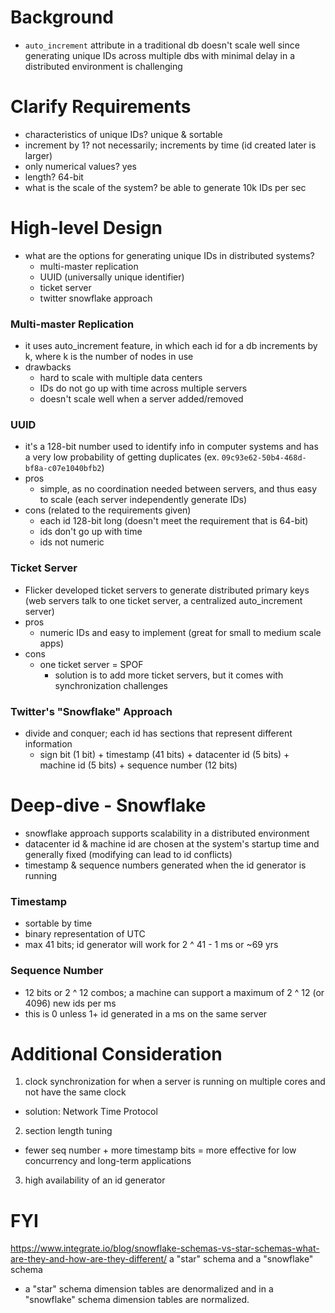 # Background
- `auto_increment` attribute in a traditional db doesn't scale well since generating unique IDs across multiple dbs with minimal delay in a distributed environment is challenging

# Clarify Requirements
- characteristics of unique IDs? unique & sortable
- increment by 1? not necessarily; increments by time (id created later is larger)
- only numerical values? yes
- length? 64-bit
- what is the scale of the system? be able to generate 10k IDs per sec

# High-level Design
- what are the options for generating unique IDs in distributed systems?
  - multi-master replication
  - UUID (universally unique identifier)
  - ticket server
  - twitter snowflake approach

### Multi-master Replication
- it uses auto_increment feature, in which each id for a db increments by k, where k is the number of nodes in use
- drawbacks
  - hard to scale with multiple data centers
  - IDs do not go up with time across multiple servers
  - doesn't scale well when a server added/removed

### UUID
- it's a 128-bit number used to identify info in computer systems and has a very low probability of getting duplicates (ex. `09c93e62-50b4-468d-bf8a-c07e1040bfb2`)
- pros
  - simple, as no coordination needed between servers, and thus easy to scale (each server independently generate IDs)
- cons (related to the requirements given)
  - each id 128-bit long (doesn't meet the requirement that is 64-bit)
  - ids don't go up with time
  - ids not numeric

### Ticket Server
- Flicker developed ticket servers to generate distributed primary keys (web servers talk to one ticket server, a centralized auto_increment server)
- pros
  - numeric IDs and easy to implement (great for small to medium scale apps)
- cons
  - one ticket server = SPOF
    - solution is to add more ticket servers, but it comes with synchronization challenges

### Twitter's "Snowflake" Approach
- divide and conquer; each id has sections that represent different information
  - sign bit (1 bit) + timestamp (41 bits) + datacenter id (5 bits) + machine id (5 bits) + sequence number (12 bits)

# Deep-dive - Snowflake
- snowflake approach supports scalability in a distributed environment
- datacenter id & machine id are chosen at the system's startup time and generally fixed (modifying can lead to id conflicts)
- timestamp & sequence numbers generated when the id generator is running

### Timestamp
- sortable by time
- binary representation of UTC
- max 41 bits; id generator will work for 2 ^ 41 - 1 ms or ~69 yrs

### Sequence Number
- 12 bits or 2 ^ 12 combos; a machine can support a maximum of 2 ^ 12 (or 4096) new ids per ms
- this is 0 unless 1+ id generated in a ms on the same server

# Additional Consideration
1) clock synchronization for when a server is running on multiple cores and not have the same clock
  - solution: Network Time Protocol
2) section length tuning
  - fewer seq number + more timestamp bits = more effective for low concurrency and long-term applications
3) high availability of an id generator

# FYI
https://www.integrate.io/blog/snowflake-schemas-vs-star-schemas-what-are-they-and-how-are-they-different/
a "star" schema and a "snowflake" schema
- a "star" schema dimension tables are denormalized and in a "snowflake" schema dimension tables are normalized.
